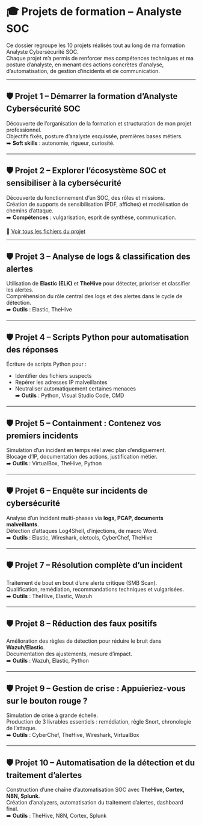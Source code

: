 # 🎓 Projets de formation – Analyste SOC

Ce dossier regroupe les 10 projets réalisés tout au long de ma formation Analyste Cybersécurité SOC.  
Chaque projet m’a permis de renforcer mes compétences techniques et ma posture d’analyste, en menant des actions concrètes d’analyse, d’automatisation, de gestion d’incidents et de communication.

---

## 🛡 Projet 1 – Démarrer la formation d’Analyste Cybersécurité SOC

Découverte de l’organisation de la formation et structuration de mon projet professionnel.  
Objectifs fixés, posture d’analyste esquissée, premières bases métiers.  
➡️ **Soft skills** : autonomie, rigueur, curiosité.

---

## 🛡 Projet 2 – Explorer l’écosystème SOC et sensibiliser à la cybersécurité

Découverte du fonctionnement d’un SOC, des rôles et missions.  
Création de supports de sensibilisation (PDF, affiches) et modélisation de chemins d’attaque.  
➡️ **Compétences** : vulgarisation, esprit de synthèse, communication.

📂 [Voir tous les fichiers du projet](../Ecosysteme_detection_Marzouk_Anissa)

---

## 🛡 Projet 3 – Analyse de logs & classification des alertes

Utilisation de **Elastic (ELK)** et **TheHive** pour détecter, prioriser et classifier les alertes.  
Compréhension du rôle central des logs et des alertes dans le cycle de détection.  
➡️ **Outils** : Elastic, TheHive

---

## 🛡 Projet 4 – Scripts Python pour automatisation des réponses

Écriture de scripts Python pour :  
- Identifier des fichiers suspects  
- Repérer les adresses IP malveillantes  
- Neutraliser automatiquement certaines menaces  
➡️ **Outils** : Python, Visual Studio Code, CMD

---

## 🛡 Projet 5 – Containment : Contenez vos premiers incidents

Simulation d’un incident en temps réel avec plan d’endiguement.  
Blocage d’IP, documentation des actions, justification métier.  
➡️ **Outils** : VirtualBox, TheHive, Python

---

## 🛡 Projet 6 – Enquête sur incidents de cybersécurité

Analyse d’un incident multi-phases via **logs, PCAP, documents malveillants**.  
Détection d’attaques Log4Shell, d’injections, de macro Word.  
➡️ **Outils** : Elastic, Wireshark, oletools, CyberChef, TheHive

---

## 🛡 Projet 7 – Résolution complète d’un incident

Traitement de bout en bout d’une alerte critique (SMB Scan).  
Qualification, remédiation, recommandations techniques et vulgarisées.  
➡️ **Outils** : TheHive, Elastic, Wazuh

---

## 🛡 Projet 8 – Réduction des faux positifs

Amélioration des règles de détection pour réduire le bruit dans **Wazuh/Elastic**.  
Documentation des ajustements, mesure d’impact.  
➡️ **Outils** : Wazuh, Elastic, Python

---

## 🛡 Projet 9 – Gestion de crise : Appuieriez-vous sur le bouton rouge ?

Simulation de crise à grande échelle.  
Production de 3 livrables essentiels : remédiation, règle Snort, chronologie de l’attaque.  
➡️ **Outils** : CyberChef, TheHive, Wireshark, VirtualBox  


---

## 🛡 Projet 10 – Automatisation de la détection et du traitement d’alertes

Construction d’une chaîne d’automatisation SOC avec **TheHive, Cortex, N8N, Splunk**.  
Création d’analyzers, automatisation du traitement d’alertes, dashboard final.  
➡️ **Outils** : TheHive, N8N, Cortex, Splunk
